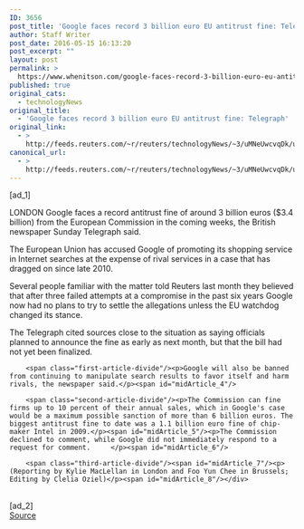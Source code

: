 ```yaml
---
ID: 3656
post_title: 'Google faces record 3 billion euro EU antitrust fine: Telegraph'
author: Staff Writer
post_date: 2016-05-15 16:13:20
post_excerpt: ""
layout: post
permalink: >
  https://www.whenitson.com/google-faces-record-3-billion-euro-eu-antitrust-fine-telegraph/
published: true
original_cats:
  - technologyNews
original_title:
  - 'Google faces record 3 billion euro EU antitrust fine: Telegraph'
original_link:
  - >
    http://feeds.reuters.com/~r/reuters/technologyNews/~3/uMNeUwcvqDk/us-google-eu-idUSKCN0Y60J4
canonical_url:
  - >
    http://feeds.reuters.com/~r/reuters/technologyNews/~3/uMNeUwcvqDk/us-google-eu-idUSKCN0Y60J4
---
```

 [ad_1]
<br><div id="articleText">
<span id="midArticle_start"/>

<span class="focusParagraph" readability="4"><p><span class="articleLocation">LONDON</span> Google faces a record antitrust fine of around 3 billion euros ($3.4 billion) from the European Commission in the coming weeks, the British newspaper Sunday Telegraph said.</p></span><span id="midArticle_0"/><p>The European Union has accused Google of promoting its shopping service in Internet searches at the expense of rival services in a case that has dragged on since late 2010.</p><span id="midArticle_1"/><p>Several people familiar with the matter told Reuters last month they believed that after three failed attempts at a compromise in the past six years Google now had no plans to try to settle the allegations unless the EU watchdog changed its stance.</p><span id="midArticle_2"/><p>The Telegraph cited sources close to the situation as saying officials planned to announce the fine as early as next month, but that the bill had not yet been finalized.</p><span id="midArticle_3"/>
        
        <span class="first-article-divide"/><p>Google will also be banned from continuing to manipulate search results to favor itself and harm rivals, the newspaper said.</p><span id="midArticle_4"/>
        
        <span class="second-article-divide"/><p>The Commission can fine firms up to 10 percent of their annual sales, which in Google's case would be a maximum possible sanction of more than 6 billion euros. The biggest antitrust fine to date was a 1.1 billion euro fine of chip-maker Intel in 2009.</p><span id="midArticle_5"/><p>The Commission declined to comment, while Google did not immediately respond to a request for comment.     </p><span id="midArticle_6"/>
        
        <span class="third-article-divide"/><span id="midArticle_7"/><p> (Reporting by Kylie MacLellan in London and Foo Yun Chee in Brussels; Editing by Clelia Oziel)</p><span id="midArticle_8"/></div>
<br>[ad_2]
<br><a href="http://feeds.reuters.com/~r/reuters/technologyNews/~3/uMNeUwcvqDk/us-google-eu-idUSKCN0Y60J4">Source </a>